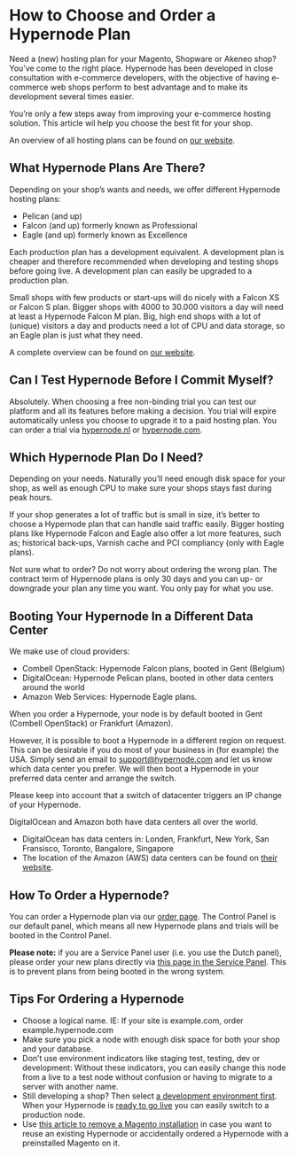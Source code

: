 <!-- source: https://support.hypernode.com/en/about/billing/how-to-choose-and-order-a-hypernode-plan/ -->
# How to Choose and Order a Hypernode Plan

Need a (new) hosting plan for your Magento, Shopware or Akeneo shop? You’ve come to the right place. Hypernode has been developed in close consultation with e-commerce developers, with the objective of having e-commerce web shops perform to best advantage and to make its development several times easier.

You’re only a few steps away from improving your e-commerce hosting solution. This article wil help you choose the best fit for your shop.

An overview of all hosting plans can be found on [our website](https://www.hypernode.com/magento-hosting-plans/).


What Hypernode Plans Are There?
-------------------------------

Depending on your shop’s wants and needs, we offer different Hypernode hosting plans:

* Pelican (and up)
* Falcon (and up) formerly known as Professional
* Eagle (and up) formerly known as Excellence

Each production plan has a development equivalent. A development plan is cheaper and therefore recommended when developing and testing shops before going live. A development plan can easily be upgraded to a production plan.

Small shops with few products or start-ups will do nicely with a Falcon XS or Falcon S plan. Bigger shops with 4000 to 30.000 visitors a day will need at least a Hypernode Falcon M plan. Big, high end shops with a lot of (unique) visitors a day and products need a lot of CPU and data storage, so an Eagle plan is just what they need.

A complete overview can be found on [our website](https://www.hypernode.com/magento-hosting-plans/).

Can I Test Hypernode Before I Commit Myself?
--------------------------------------------

Absolutely. When choosing a free non-binding trial you can test our platform and all its features before making a decision. You trial will expire automatically unless you choose to upgrade it to a paid hosting plan. You can order a trial via [hypernode.nl](https://www.hypernode.nl/) or [hypernode.com](https://www.hypernode.com/).

Which Hypernode Plan Do I Need?
-------------------------------

Depending on your needs. Naturally you’ll need enough disk space for your shop, as well as enough CPU to make sure your shops stays fast during peak hours.

If your shop generates a lot of traffic but is small in size, it’s better to choose a Hypernode plan that can handle said traffic easily. Bigger hosting plans like Hypernode Falcon and Eagle also offer a lot more features, such as; historical back-ups, Varnish cache and PCI compliancy (only with Eagle plans).

Not sure what to order? Do not worry about ordering the wrong plan. The contract term of Hypernode plans is only 30 days and you can up- or downgrade your plan any time you want. You only pay for what you use.

Booting Your Hypernode In a Different Data Center
-------------------------------------------------

We make use of cloud providers:

* Combell OpenStack: Hypernode Falcon plans, booted in Gent (Belgium)
* DigitalOcean: Hypernode Pelican plans, booted in other data centers around the world
* Amazon Web Services: Hypernode Eagle plans.

When you order a Hypernode, your node is by default booted in Gent (Combell OpenStack) or Frankfurt (Amazon).

However, it is possible to boot a Hypernode in a different region on request. This can be desirable if you do most of your business in (for example) the USA. Simply send an email to support@hypernode.com and let us know which data center you prefer. We will then boot a Hypernode in your preferred data center and arrange the switch.

Please keep into account that a switch of datacenter triggers an IP change of your Hypernode.

DigitalOcean and Amazon both have data centers all over the world.

* DigitalOcean has data centers in: Londen, Frankfurt, New York, San Fransisco, Toronto, Bangalore, Singapore
* The location of the Amazon (AWS) data centers can be found on [their website](https://docs.aws.amazon.com/AWSEC2/latest/UserGuide/using-regions-availability-zones.html#concepts-available-regions).

How To Order a Hypernode?
-------------------------

You can order a Hypernode plan via our [order page](https://www.hypernode.com/magento-cloud-hosting/#plans). The Control Panel is our default panel, which means all new Hypernode plans and trials will be booted in the Control Panel. 

**Please note:** if you are a Service Panel user (i.e. you use the Dutch panel), please order your new plans directly via [this page in the Service Panel](https://service.byte.nl/planinfo/order-selection/). This is to prevent plans from being booted in the wrong system.

Tips For Ordering a Hypernode
-----------------------------

* Choose a logical name. IE: If your site is example.com, order example.hypernode.com
* Make sure you pick a node with enough disk space for both your shop and your database.
* Don’t use environment indicators like staging test, testing, dev or development:
Without these indicators, you can easily change this node from a live to a test node without confusion or having to migrate to a server with another name.
* Still developing a shop? Then select [a development environment first](https://support.hypernode.com/knowledgebase/development-plans-for-your-magento-shop/). When your Hypernode is [ready to go live](https://support.hypernode.com/knowledgebase/go-live-with-your-hypernode/) you can easily switch to a production node.
* Use [this article to remove a Magento installation](https://support.hypernode.com/knowledgebase/remove-magento-installation/) in case you want to reuse an existing Hypernode or accidentally ordered a Hypernode with a preinstalled Magento on it.
